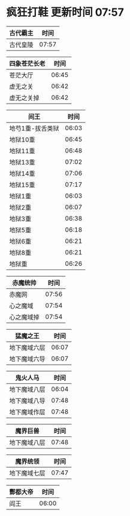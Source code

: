 # 疯狂打鞋 更新时间 07:57

| 古代霸主   | 时间    |
|--------|-------|
| 古代皇陵 | 07:57 |

| 四象苍茫长老   | 时间    |
|--------|-------|
| 苍茫大厅 | 06:45 |
| 虚无之关 | 06:42 |
| 虚无之关掉 | 06:42 |

| 间王   | 时间    |
|--------|-------|
| 地芍1重-拔舌类狱 | 06:03 |
| 地狱10重 | 06:45 |
| 地狱11重 | 06:48 |
| 地狱13重 | 07:02 |
| 地狱14重 | 07:06 |
| 地狱15重 | 07:17 |
| 地狱1重 | 06:03 |
| 地狱2重 | 06:07 |
| 地狱3重 | 06:38 |
| 地狱5重 | 06:18 |
| 地狱6重 | 06:21 |
| 地狱8重 | 06:21 |
| 地狱重 | 06:26 |

| 赤魔统帅   | 时间    |
|--------|-------|
| 赤魔网 | 07:56 |
| 心之魔域 | 07:54 |
| 心之魔域掉 | 07:54 |

| 猛魔之王   | 时间    |
|--------|-------|
| 地下魔域六层 | 06:07 |
| 地下魔域六导 | 06:07 |

| 鬼火人马   | 时间    |
|--------|-------|
| 地下魔域八层 | 06:04 |
| 地下魔域八导 | 07:48 |
| 地下魔域作层 | 07:48 |

| 魔界巨兽   | 时间    |
|--------|-------|
| 地下魔域八层 | 07:48 |

| 魔界统领   | 时间    |
|--------|-------|
| 地下魔域七层 | 07:47 |

| 酆都大帝   | 时间    |
|--------|-------|
| 阎王 | 06:00 |